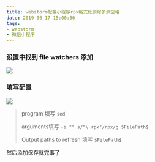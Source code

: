 ```yaml
---
title: webstorm配置小程序rpx格式化删除多余空格
date: 2019-06-17 15:00:56
tags:
- webstorm
- 微信小程序
---
```


<!--# webstorm配置小程序rpx格式化删除多余空格-->

### 设置中找到 file watchers  添加

![](http://cdn.chrischen.top//Markdown/PastedGraphic.jpg)

### 填写配置

![](http://cdn.chrischen.top//Markdown/PastedGraphic2.jpg)

>   program 填写 `sed`
>
>   arguments填写 `-i "" s/"\ rpx"/rpx/g $FilePath$`
>
>   Output paths to refresh 填写  `$FilePath$`

然后添加保存就完事了
